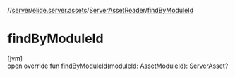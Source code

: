 //[server](../../../index.md)/[elide.server.assets](../index.md)/[ServerAssetReader](index.md)/[findByModuleId](find-by-module-id.md)

# findByModuleId

[jvm]\
open override fun [findByModuleId](find-by-module-id.md)(moduleId: [AssetModuleId](../../elide.server/index.md#-803173189%2FClasslikes%2F-1343588467)): [ServerAsset](../-server-asset/index.md)?
